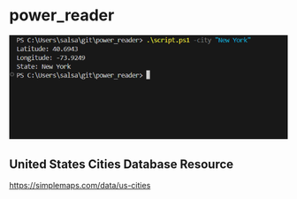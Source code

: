 # power_reader

![power_reader](./screenshots/power_reader.PNG)

## United States Cities Database Resource
https://simplemaps.com/data/us-cities